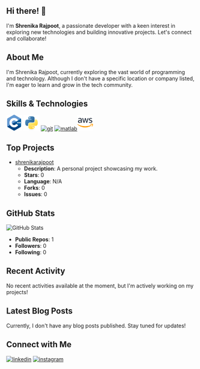 ## Hi there! 👋

I'm **Shrenika Rajpoot**, a passionate developer with a keen interest in exploring new technologies and building innovative projects. Let's connect and collaborate!

## About Me

I'm Shrenika Rajpoot, currently exploring the vast world of programming and technology. Although I don't have a specific location or company listed, I'm eager to learn and grow in the tech community.

## Skills & Technologies

<p><a target="_blank" href="https://raw.githubusercontent.com/devicons/devicon/master/icons/cplusplus/cplusplus-original.svg" style="display: inline-block;"><img src="https://raw.githubusercontent.com/devicons/devicon/master/icons/cplusplus/cplusplus-original.svg" alt="cplusplus" width="42" height="42" /></a>
<a target="_blank" href="https://raw.githubusercontent.com/devicons/devicon/master/icons/python/python-original.svg" style="display: inline-block;"><img src="https://raw.githubusercontent.com/devicons/devicon/master/icons/python/python-original.svg" alt="python" width="42" height="42" /></a>
<a target="_blank" href="https://www.vectorlogo.zone/logos/git-scm/git-scm-icon.svg" style="display: inline-block;"><img src="https://www.vectorlogo.zone/logos/git-scm/git-scm-icon.svg" alt="git" width="42" height="42" /></a>
<a target="_blank" href="https://upload.wikimedia.org/wikipedia/commons/2/21/Matlab_Logo.png" style="display: inline-block;"><img src="https://upload.wikimedia.org/wikipedia/commons/2/21/Matlab_Logo.png" alt="matlab" width="42" height="42" /></a><a target="_blank" href="https://raw.githubusercontent.com/devicons/devicon/master/icons/amazonwebservices/amazonwebservices-original-wordmark.svg" style="display: inline-block;"><img src="https://raw.githubusercontent.com/devicons/devicon/master/icons/amazonwebservices/amazonwebservices-original-wordmark.svg" alt="aws" width="42" height="42" /></a></p>



## Top Projects

- [shrenikarajpoot](https://github.com/shrenikarajpoot/shrenikarajpoot)
  - **Description**: A personal project showcasing my work.
  - **Stars**: 0
  - **Language**: N/A
  - **Forks**: 0
  - **Issues**: 0

## GitHub Stats

![GitHub Stats](https://github-readme-stats.vercel.app/api?username=shrenikarajpoot&show_icons=true&theme=radical)

- **Public Repos**: 1
- **Followers**: 0
- **Following**: 0

## Recent Activity

No recent activities available at the moment, but I'm actively working on my projects!

## Latest Blog Posts

Currently, I don't have any blog posts published. Stay tuned for updates!

## Connect with Me

<p><a target="_blank" href="(https://www.linkedin.com/in/shrenika-rajpoot/)" style="display: inline-block;"><img src="https://img.shields.io/badge/linkedin-logo?style=for-the-badge&logo=linkedin&logoColor=white&color=#0a77b6" alt="linkedin" /></a>
<a target="_blank" href="https://www.instagram.com/shrenikarajput/" style="display: inline-block;"><img src="https://img.shields.io/badge/instagram-logo?style=for-the-badge&logo=instagram&logoColor=white&color=#F35369" alt="instagram" /></a></p
